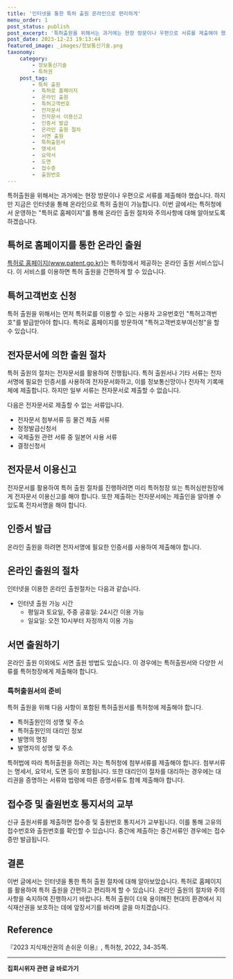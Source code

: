 ```yaml
---
title: '인터넷을 통한 특허 출원 온라인으로 편리하게'
menu_order: 1
post_status: publish
post_excerpt: '특허출원을 위해서는 과거에는 현장 방문이나 우편으로 서류를 제출해야 했습니다. 하지만 지금은 인터넷을 통해 온라인으로 특허 출원이 가능합니다. 이번 글에서는 특허청에서 운영하는  특허로 홈페이지 를 통해 온라인 출원 절차와 주의사항에 대해 알아보도록 하겠습니다.'
post_date: 2023-12-23 19:13:44
featured_image: _images/정보통신기술.png
taxonomy:
    category:
        - 정보통신기술
        - 특허권
    post_tag:
        - 특허 출원
        -  특허로 홈페이지
        -  온라인 출원
        -  특허고객번호
        -  전자문서
        -  전자문서 이용신고
        -  인증서 발급
        -  온라인 출원 절차
        -  서면 출원
        -  특허출원서
        -  명세서
        -  요약서
        -  도면
        -  접수증
        -  출원번호
---
```



특허출원을 위해서는 과거에는 현장 방문이나 우편으로 서류를 제출해야 했습니다. 하지만 지금은 인터넷을 통해 온라인으로 특허 출원이 가능합니다. 이번 글에서는 특허청에서 운영하는 "특허로 홈페이지"를 통해 온라인 출원 절차와 주의사항에 대해 알아보도록 하겠습니다.

## 특허로 홈페이지를 통한 온라인 출원

[특허로 홈페이지(www.patent.go.kr)](www.patent.go.kr)는 특허청에서 제공하는 온라인 출원 서비스입니다. 이 서비스를 이용하면 특허 출원을 간편하게 할 수 있습니다.

## 특허고객번호 신청

특허 출원을 위해서는 먼저 특허로를 이용할 수 있는 사용자 고유번호인 "특허고객번호"를 발급받아야 합니다. 특허로 홈페이지를 방문하여 "특허고객번호부여신청"을 할 수 있습니다.

## 전자문서에 의한 출원 절차

특허 출원의 절차는 전자문서를 활용하여 진행됩니다. 특허 출원서나 기타 서류는 전자서명에 필요한 인증서를 사용하여 전자문서화하고, 이를 정보통신망이나 전자적 기록매체에 제출합니다. 하지만 일부 서류는 전자문서로 제출할 수 없습니다.

다음은 전자문서로 제출할 수 없는 서류입니다.
- 전자문서 첨부서류 등 물건 제출 서류
- 정정발급신청서
- 국제출원 관련 서류 중 일본어 사용 서류
- 결정신청서

## 전자문서 이용신고

전자문서를 활용하여 특허 출원 절차를 진행하려면 미리 특허청장 또는 특허심판원장에게 전자문서 이용신고를 해야 합니다. 또한 제출하는 전자문서에는 제출인을 알아볼 수 있도록 전자서명을 해야 합니다.

## 인증서 발급

온라인 출원을 하려면 전자서명에 필요한 인증서를 사용하여 제출해야 합니다.

## 온라인 출원의 절차

인터넷을 이용한 온라인 출원절차는 다음과 같습니다. 

- 인터넷 출원 가능 시간
  - 평일과 토요일, 주중 공휴일: 24시간 이용 가능
  - 일요일: 오전 10시부터 자정까지 이용 가능

## 서면 출원하기

온라인 출원 이외에도 서면 출원 방법도 있습니다. 이 경우에는 특허출원서와 다양한 서류를 특허청장에게 제출해야 합니다.

### 특허출원서의 준비

특허 출원을 위해 다음 사항이 포함된 특허출원서를 특허청에 제출해야 합니다.
- 특허출원인의 성명 및 주소
- 특허출원인의 대리인 정보
- 발명의 명칭
- 발명자의 성명 및 주소

특허법에 따라 특허출원을 하려는 자는 특허청에 첨부서류를 제출해야 합니다. 첨부서류는 명세서, 요약서, 도면 등이 포함됩니다. 또한 대리인이 절차를 대리하는 경우에는 대리권을 증명하는 서류와 법령에 따른 증명서류도 함께 제출해야 합니다.

## 접수증 및 출원번호 통지서의 교부

신규 출원서류를 제출하면 접수증 및 출원번호 통지서가 교부됩니다. 이를 통해 고유의 접수번호와 출원번호를 확인할 수 있습니다. 중간에 제출하는 중간서류인 경우에는 접수증만 발급됩니다.

## 결론

이번 글에서는 인터넷을 통한 특허 출원 절차에 대해 알아보았습니다. 특허로 홈페이지를 활용하여 특허 출원을 간편하고 편리하게 할 수 있습니다. 온라인 출원의 절차와 주의사항을 숙지하여 진행하시기 바랍니다. 특허 출원이 더욱 용이해진 현대의 환경에서 지식재산권을 보호하는 데에 앞장서기를 바라며 글을 마치겠습니다.

## Reference
『2023 지식재산권의 손쉬운 이용』, 특허청, 2022, 34-35쪽.
<!-- wp:separator -->
<hr class="wp-block-separator has-alpha-channel-opacity"/>
<!-- /wp:separator -->

<!-- wp:group {"backgroundColor":"base","layout":{"type":"constrained"}} -->
<div class="wp-block-group has-base-background-color has-background"><!-- wp:paragraph {"align":"center","fontSize":"medium"} -->
<p class="has-text-align-center has-large-font-size"><strong>집회시위자 관련 글 바로가기</strong></p>
<!-- /wp:paragraph -->


<!-- wp:latest-posts
{"categories":[{"id":30996,"count":19,"description":"","link":"https://uknowlaw.com/category/%ec%a7%91%ed%9a%8c%ec%8b%9c%ec%9c%84%ec%9e%90/","name":"집회시위자","slug":"집회시위자","taxonomy":"category","parent":0,"meta":[],"_links":{"self":[{"href":"https://uknowlaw.com/wp-json/wp/v2/categories/30996"}],"collection":[{"href":"https://uknowlaw.com/wp-json/wp/v2/categories"}],"about":[{"href":"https://uknowlaw.com/wp-json/wp/v2/taxonomies/category"}],"wp:post_type":[{"href":"https://uknowlaw.com/wp-json/wp/v2/posts?categories=30996"}],"curies":[{"name":"wp","href":"https://api.w.org/{rel}","templated":true}]}}],"postsToShow":100,"excerptLength":28,"postLayout":"grid","columns":2,"featuredImageAlign":"left","featuredImageSizeSlug":"large","fontSize":"small"} /--></div>
<!-- /wp:group -->